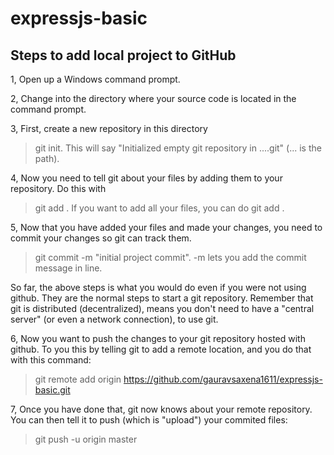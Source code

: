 # expressjs-basic



Steps to add local project to GitHub
-------------------------------------

1, Open up a Windows command prompt.

2, Change into the directory where your source code is located in the command prompt.

3, First, create a new repository in this directory 
   >git init. 
   This will say "Initialized empty git repository in ....git" (... is the path).

4, Now you need to tell git about your files by adding them to your repository. Do this with 
   >git add <filename>. 
   If you want to add all your files, you can do 
   >git add .

5, Now that you have added your files and made your changes, you need to commit your changes so git can track them. 
   >git commit -m "initial project commit". 
   -m lets you add the commit message in line.

So far, the above steps is what you would do even if you were not using github. They are the normal steps to start a git repository. Remember that git is distributed (decentralized), means you don't need to have a "central server" (or even a network connection), to use git.

6, Now you want to push the changes to your git repository hosted with github. To you this by telling git to add a remote location, and you do that with this command:
   >git remote add origin https://github.com/gauravsaxena1611/expressjs-basic.git

7, Once you have done that, git now knows about your remote repository. You can then tell it to push (which is "upload") your commited files:
   >git push -u origin master
